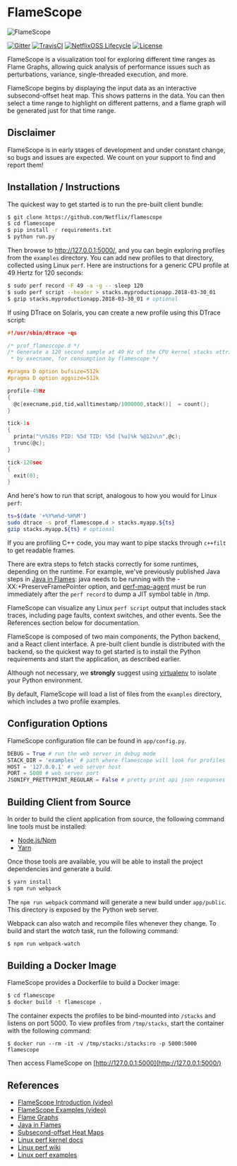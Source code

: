 # FlameScope

![FlameScope](docs/screenshot-flamescope-02-annotated.png)

[![Gitter](https://badges.gitter.im/gitterHQ/gitter.svg)](https://gitter.im/flamescope)
[![TravisCI](https://img.shields.io/travis/Netflix/flamescope.svg)](https://travis-ci.org/Netflix/flamescope)
[![NetflixOSS Lifecycle](https://img.shields.io/osslifecycle/Netflix/flamescope.svg)]()
[![License](https://img.shields.io/github/license/Netflix/flamescope.svg)](http://www.apache.org/licenses/LICENSE-2.0)

FlameScope is a visualization tool for exploring different time ranges as Flame Graphs, allowing quick analysis of performance issues such as perturbations, variance, single-threaded execution, and more.

FlameScope begins by displaying the input data as an interactive subsecond-offset heat map. This shows patterns in the data. You can then select a time range to highlight on different patterns, and a flame graph will be generated just for that time range.

## Disclaimer

FlameScope is in early stages of development and under constant change, so bugs and issues are expected. We count on your support to find and report them!

## Installation / Instructions

The quickest way to get started is to run the pre-built client bundle:

```bash
$ git clone https://github.com/Netflix/flamescope
$ cd flamescope
$ pip install -r requirements.txt
$ python run.py
```

Then browse to http://127.0.0.1:5000/, and you can begin exploring profiles from the `examples` directory. You can add new profiles to that directory, collected using Linux `perf`. Here are instructions for a generic CPU profile at 49 Hertz for 120 seconds:

```bash
$ sudo perf record -F 49 -a -g -- sleep 120
$ sudo perf script --header > stacks.myproductionapp.2018-03-30_01
$ gzip stacks.myproductionapp.2018-03-30_01	# optional
```

If using DTrace on Solaris, you can create a new profile using this DTrace script:

```C
#!/usr/sbin/dtrace -qs

/* prof_flamescope.d */
/* Generate a 120 second sample at 49 Hz of the CPU kernel stacks attributed
 * by execname, for consumption by flamescope */

#pragma D option bufsize=512k
#pragma D option aggsize=512k

profile-49Hz
{
  @c[execname,pid,tid,walltimestamp/1000000,stack()]  = count();
}

tick-1s
{
  printa("\n%16s PID: %5d TID: %5d [%u]%k %@12u\n",@c);
  trunc(@c);
}

tick-120sec
{
  exit(0);
}
```

And here's how to run that script, analogous to how you would for Linux `perf`:

```bash
ts=$(date '+%Y%m%d-%H%M')
sudo dtrace -s prof_flamescope.d > stacks.myapp.${ts}
gzip stacks.myapp.${ts} # optional
```

If you are profiling C++ code, you may want to pipe stacks through `c++filt` to get readable frames.

There are extra steps to fetch stacks correctly for some runtimes, depending on the runtime. For example, we've previously published Java steps in [Java in Flames](https://medium.com/netflix-techblog/java-in-flames-e763b3d32166): java needs to be running with the -XX:+PreserveFramePointer option, and [perf-map-agent](https://github.com/jvm-profiling-tools/perf-map-agent) must be run immediately after the `perf record` to dump a JIT symbol table in /tmp.

FlameScope can visualize any Linux `perf script` output that includes stack traces, including page faults, context switches, and other events. See the References section below for documentation.

FlameScope is composed of two main components, the Python backend, and a React client interface. A pre-built client bundle is distributed with the backend, so the quickest way to get started is to install the Python requirements and start the application, as described earlier.

Although not necessary, we **strongly** suggest using [virtualenv](https://github.com/pypa/virtualenv) to isolate your Python environment.

By default, FlameScope will load a list of files from the `examples` directory, which includes a two profile examples.

## Configuration Options

FlameScope configuration file can be found in `app/config.py`.

```python
DEBUG = True # run the web server in debug mode
STACK_DIR = 'examples' # path where flamescope will look for profiles
HOST = '127.0.0.1' # web server host
PORT = 5000 # web server port
JSONIFY_PRETTYPRINT_REGULAR = False # pretty print api json responses
```

## Building Client from Source

In order to build the client application from source, the following command line tools must be installed:

- [Node.js/Npm](https://nodejs.org/en/download/)
- [Yarn](https://yarnpkg.com/lang/en/docs/install/)

Once those tools are available, you will be able to install the project dependencies and generate a build.

```bash
$ yarn install
$ npm run webpack
```

The `npm run webpack` command will generate a new build under `app/public`. This directory is exposed by the Python web server.

Webpack can also watch and recompile files whenever they change. To build and start the _watch_ task, run the following command:

```bash
$ npm run webpack-watch
```

## Building a Docker Image

FlameScope provides a Dockerfile to build a Docker image:

```bash
$ cd flamescope
$ docker build -t flamescope .
```

The container expects the profiles to be bind-mounted into `/stacks` and listens on port 5000. To view profiles from `/tmp/stacks`, start the container with the following command:

```
$ docker run --rm -it -v /tmp/stacks:/stacks:ro -p 5000:5000 flamescope
```

Then access FlameScope on [http://127.0.0.1:5000](http://127.0.0.1:5000/)

## References

- [FlameScope Introduction (video)](https://www.youtube.com/watch?v=cFuI8SAAvJg)
- [FlameScope Examples (video)](https://www.youtube.com/watch?v=gRawd7CO-Q8)
- [Flame Graphs](http://www.brendangregg.com/flamegraphs.html)
- [Java in Flames](https://medium.com/netflix-techblog/java-in-flames-e763b3d32166)
- [Subsecond-offset Heat Maps](http://www.brendangregg.com/HeatMaps/subsecondoffset.html)
- [Linux perf kernel docs](https://github.com/torvalds/linux/tree/master/tools/perf/Documentation)
- [Linux perf wiki](https://perf.wiki.kernel.org/index.php/Main_Page)
- [Linux perf examples](http://www.brendangregg.com/perf.html)
